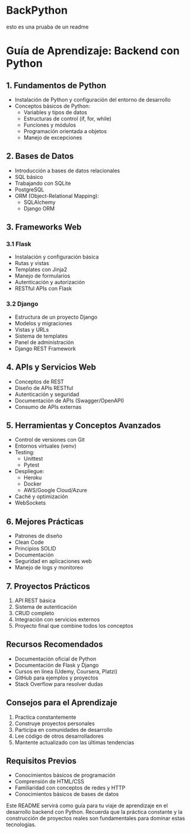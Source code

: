 # BackPython

esto es una pruaba de un readme

          
# Guía de Aprendizaje: Backend con Python

## 1. Fundamentos de Python
- Instalación de Python y configuración del entorno de desarrollo
- Conceptos básicos de Python:
  - Variables y tipos de datos
  - Estructuras de control (if, for, while)
  - Funciones y módulos
  - Programación orientada a objetos
  - Manejo de excepciones

## 2. Bases de Datos
- Introducción a bases de datos relacionales
- SQL básico
- Trabajando con SQLite
- PostgreSQL
- ORM (Object-Relational Mapping):
  - SQLAlchemy
  - Django ORM

## 3. Frameworks Web
### 3.1 Flask
- Instalación y configuración básica
- Rutas y vistas
- Templates con Jinja2
- Manejo de formularios
- Autenticación y autorización
- RESTful APIs con Flask

### 3.2 Django
- Estructura de un proyecto Django
- Modelos y migraciones
- Vistas y URLs
- Sistema de templates
- Panel de administración
- Django REST Framework

## 4. APIs y Servicios Web
- Conceptos de REST
- Diseño de APIs RESTful
- Autenticación y seguridad
- Documentación de APIs (Swagger/OpenAPI)
- Consumo de APIs externas

## 5. Herramientas y Conceptos Avanzados
- Control de versiones con Git
- Entornos virtuales (venv)
- Testing:
  - Unittest
  - Pytest
- Despliegue:
  - Heroku
  - Docker
  - AWS/Google Cloud/Azure
- Caché y optimización
- WebSockets

## 6. Mejores Prácticas
- Patrones de diseño
- Clean Code
- Principios SOLID
- Documentación
- Seguridad en aplicaciones web
- Manejo de logs y monitoreo

## 7. Proyectos Prácticos
1. API REST básica
2. Sistema de autenticación
3. CRUD completo
4. Integración con servicios externos
5. Proyecto final que combine todos los conceptos

## Recursos Recomendados
- Documentación oficial de Python
- Documentación de Flask y Django
- Cursos en línea (Udemy, Coursera, Platzi)
- GitHub para ejemplos y proyectos
- Stack Overflow para resolver dudas

## Consejos para el Aprendizaje
1. Practica constantemente
2. Construye proyectos personales
3. Participa en comunidades de desarrollo
4. Lee código de otros desarrolladores
5. Mantente actualizado con las últimas tendencias

## Requisitos Previos
- Conocimientos básicos de programación
- Comprensión de HTML/CSS
- Familiaridad con conceptos de redes y HTTP
- Conocimientos básicos de bases de datos

Este README servirá como guía para tu viaje de aprendizaje en el desarrollo backend con Python. Recuerda que la práctica constante y la construcción de proyectos reales son fundamentales para dominar estas tecnologías.

        
